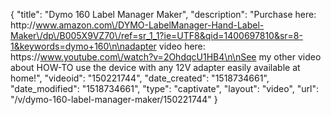 {
    "title": "Dymo  160 Label Manager Maker",
    "description": "Purchase here: http:\/\/www.amazon.com\/DYMO-LabelManager-Hand-Label-Maker\/dp\/B005X9VZ70\/ref=sr_1_1?ie=UTF8&qid=1400697810&sr=8-1&keywords=dymo+160\n\nadapter video here: https:\/\/www.youtube.com\/watch?v=2OhdqcU1HB4\n\nSee my other video about HOW-TO use the device with any 12V adapter easily available at home!",
    "videoid": "150221744",
    "date_created": "1518734661",
    "date_modified": "1518734661",
    "type": "captivate",
    "layout": "video",
    "url": "\/v\/dymo-160-label-manager-maker\/150221744"
}